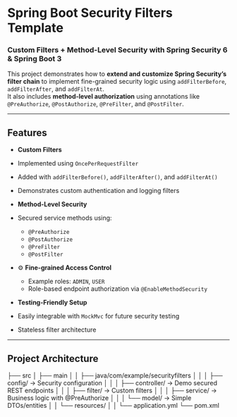#  Spring Boot Security Filters Template

###  Custom Filters + Method-Level Security with Spring Security 6 & Spring Boot 3

This project demonstrates how to **extend and customize Spring Security’s filter chain** to implement fine-grained security logic using `addFilterBefore`, `addFilterAfter`, and `addFilterAt`.  
It also includes **method-level authorization** using annotations like `@PreAuthorize`, `@PostAuthorize`, `@PreFilter`, and `@PostFilter`.

---

##  Features

-  **Custom Filters**
  - Implemented using `OncePerRequestFilter`
  - Added with `addFilterBefore()`, `addFilterAfter()`, and `addFilterAt()`
  - Demonstrates custom authentication and logging filters

-  **Method-Level Security**
  - Secured service methods using:
    - `@PreAuthorize`
    - `@PostAuthorize`
    - `@PreFilter`
    - `@PostFilter`

- ⚙️ **Fine-grained Access Control**
  - Example roles: `ADMIN`, `USER`
  - Role-based endpoint authorization via `@EnableMethodSecurity`

-  **Testing-Friendly Setup**
  - Easily integrable with `MockMvc` for future security testing
  - Stateless filter architecture

---

##  Project Architecture

├── src
│ ├── main
│ │ ├── java/com/example/securityfilters
│ │ │ ├── config/ → Security configuration
│ │ │ ├── controller/ → Demo secured REST endpoints
│ │ │ ├── filter/ → Custom filters
│ │ │ ├── service/ → Business logic with @PreAuthorize
│ │ │ └── model/ → Simple DTOs/entities
│ │ └── resources/
│ │ └── application.yml
└── pom.xml

